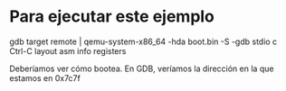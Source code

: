 # Para ejecutar este ejemplo
gdb
target remote | qemu-system-x86\_64 -hda boot.bin -S -gdb stdio
c
Ctrl-C
layout asm
info registers

Deberíamos ver cómo bootea. En GDB, veríamos la dirección en la que estamos en 0x7c7f
